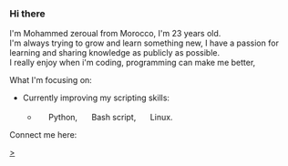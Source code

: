 ### Hi there 

I'm Mohammed zeroual from Morocco, I'm 23 years old.<br>
I'm always trying to grow and learn something new, I have a passion for learning and sharing knowledge as publicly as possible.<br>
I really enjoy when i'm coding, programming can make me better,



What I'm focusing on:
<ul>
  <li>Currently improving my scripting skills:</li>
  <ul>
      <li><img src="https://encrypted-tbn0.gstatic.com/images?q=tbn:ANd9GcTXrx1BUm16Q7X-Da5ZEGpM7-5rkrenT3uI5yEqmZdLcA&s" width="17px" height="17px"> Python,
      <img src="https://user-images.githubusercontent.com/38081852/87240002-bcc55000-c3eb-11ea-8dcd-050031c509b4.png" width="17px" height="17px"> Bash script, 
      <img src="https://iconarchive.com/download/i98403/dakirby309/simply-styled/OS-Linux.ico" width="17px" height="17px"> Linux.</li>
  </ul>
</ul>
Connect me here: <br>
<p><a href="https://twitter.com/Dokoko_zr?s=08" target="__blank" <img src="https://encrypted-tbn0.gstatic.com/images?q=tbn:ANd9GcTXrx1BUm16Q7X-Da5ZEGpM7-5rkrenT3uI5yEqmZdLcA&s">>   </p>





